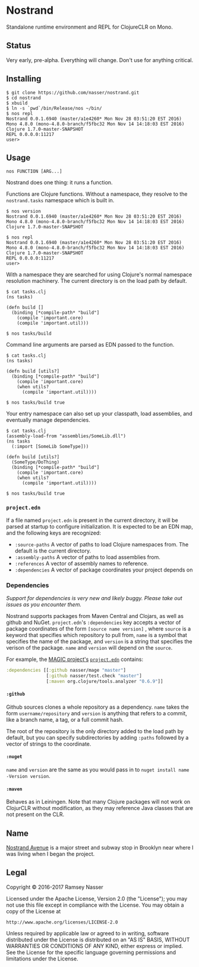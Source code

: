 # Nostrand
Standalone runtime environment and REPL for ClojureCLR on Mono.

## Status
Very early, pre-alpha. Everything will change. Don't use for anything critical.

## Installing

```
$ git clone https://github.com/nasser/nostrand.git
$ cd nostrand
$ xbuild
$ ln -s `pwd`/bin/Release/nos ~/bin/
$ nos repl
Nostrand 0.0.1.6940 (master/a1e4260* Mon Nov 28 03:51:20 EST 2016)
Mono 4.8.0 (mono-4.8.0-branch/f5fbc32 Mon Nov 14 14:18:03 EST 2016)
Clojure 1.7.0-master-SNAPSHOT
REPL 0.0.0.0:11217
user>
```

## Usage

```
nos FUNCTION [ARG...]
```

Nostrand does one thing: it runs a function.

Functions are Clojure functions. Without a namespace, they resolve to the `nostrand.tasks` namespace which is built in.

```
$ nos version
Nostrand 0.0.1.6940 (master/a1e4260* Mon Nov 28 03:51:20 EST 2016)
Mono 4.8.0 (mono-4.8.0-branch/f5fbc32 Mon Nov 14 14:18:03 EST 2016)
Clojure 1.7.0-master-SNAPSHOT

$ nos repl
Nostrand 0.0.1.6940 (master/a1e4260* Mon Nov 28 03:51:20 EST 2016)
Mono 4.8.0 (mono-4.8.0-branch/f5fbc32 Mon Nov 14 14:18:03 EST 2016)
Clojure 1.7.0-master-SNAPSHOT
REPL 0.0.0.0:11217
user>
```

With a namespace they are searched for using Clojure's normal namespace resolution machinery. The current directory is on the load path by default.

```
$ cat tasks.clj
(ns tasks)

(defn build []
  (binding [*compile-path* "build"]
    (compile 'important.core)
    (compile 'important.util)))

$ nos tasks/build
```

Command line arguments are parsed as EDN passed to the function.

```
$ cat tasks.clj
(ns tasks)

(defn build [utils?]
  (binding [*compile-path* "build"]
    (compile 'important.core)
    (when utils?
      (compile 'important.util))))

$ nos tasks/build true
```

Your entry namespace can also set up your classpath, load assemblies, and eventually manage dependencies.  

```
$ cat tasks.clj
(assembly-load-from "assemblies/SomeLib.dll")
(ns tasks
  (:import [SomeLib SomeType]))

(defn build [utils?]
  (SomeType/DoThing)
  (binding [*compile-path* "build"]
    (compile 'important.core)
    (when utils?
      (compile 'important.util))))

$ nos tasks/build true
```

### `project.edn`
If a file named `project.edn` is present in the current directory, it will be parsed at startup to configure initialization. It is expected to be an EDN map, and the following keys are recognized:

* `:source-paths` A vector of paths to load Clojure namespaces from. The default is the current directory.
* `:assembly-paths` A vector of paths to load assemblies from.
* `:references` A vector of assembly names to reference.
* `:dependencies` A vector of package coordinates your project depends on

### Dependencies
*Support for dependencies is very new and likely buggy. Please take out issues as you encounter them.*

Nostrand supports packages from Maven Central and Clojars, as well as github and NuGet. `project.edn`'s `:dependencies` key accepts a vector of package coordinates of the form `[source name version]` , where `source` is a keyword that specifies which repository to pull from, `name` is a symbol that specifies the name of the package, and `version` is a string that specifies the verison of the package. `name` and `version` will depend on the `source`.

For example, the [MAGIC project's](https://github.com/nasser/magic) [`project.edn`](https://github.com/nasser/magic/blob/master/project.edn) contains:

```clojure
:dependencies [[:github nasser/mage "master"]
               [:github nasser/test.check "master"]
               [:maven org.clojure/tools.analyzer "0.6.9"]]
```

#### `:github`
Github sources clones a whole repository as a dependency. `name` takes the form `username/repository` and `version` is anything that refers to a commit, like a branch name, a tag, or a full commit hash.

The root of the repository is the only directory added to the load path by default, but you can specify subdirectories by adding `:paths` followed by a vector of strings to the coordinate.

#### `:nuget`
`name` and `version` are the same as you would pass in to `nuget install name -Version version`.

#### `:maven`
Behaves as in Leiningen. Note that many Clojure packages will not work on ClojurCLR without modification, as they may reference Java classes that are not present on the CLR.

## Name
[Nostrand Avenue](https://en.wikipedia.org/wiki/Nostrand_Avenue) is a major street and subway stop in Brooklyn near where I was living when I began the project.

## Legal
Copyright © 2016-2017 Ramsey Nasser

Licensed under the Apache License, Version 2.0 (the "License"); you may not use this file except in compliance with the License. You may obtain a copy of the License at

```
http://www.apache.org/licenses/LICENSE-2.0
```

Unless required by applicable law or agreed to in writing, software distributed under the License is distributed on an "AS IS" BASIS, WITHOUT WARRANTIES OR CONDITIONS OF ANY KIND, either express or implied. See the License for the specific language governing permissions and limitations under the License.
